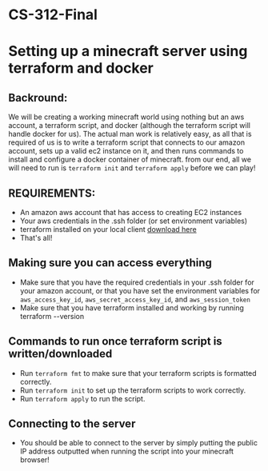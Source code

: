 # CS-312-Final

# Setting up a minecraft server using terraform and docker

## Backround:
We will be creating a working minecraft world using nothing but an aws account, a terraform script, and 
docker (although the terraform script will handle docker for us). The actual man work is relatively easy,
as all that is required of us is to write a terraform script that connects to our amazon account, 
sets up a valid ec2 instance on it, and then runs commands to install and configure a docker container of 
minecraft. from our end, all we will need to run is `terraform init` and `terraform apply` before we can play!

## REQUIREMENTS:
- An amazon aws account that has access to creating EC2 instances
- Your aws credentials in the .ssh folder (or set environment variables)
- terraform installed on your local client [download here](https://developer.hashicorp.com/terraform/install?ajs_aid=cf567d59-178c-4de8-a80c-8abba64f7e28&product_intent=terraform)
- That's all!

## Making sure you can access everything 
- Make sure that you have the required credentials in your .ssh folder for your amazon account,
or that you have set the environment variables for `aws_access_key_id`, `aws_secret_access_key_id`, and `aws_session_token`
- Make sure that you have terraform installed and working by running terraform --version


## Commands to run once terraform script is written/downloaded
- Run `terraform fmt` to make sure that your terraform scripts is formatted correctly. 
- Run `terraform init` to set up the terraform scripts to work correctly.
- Run `terraform apply` to run the script. 

## Connecting to the server
- You should be able to connect to the server by simply putting the public IP address
outputted when running the script into your minecraft browser!



